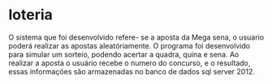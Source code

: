# loteria
O sistema que foi desenvolvido refere- se a aposta da Mega sena, o usuario poderá realizar as apostas aleatóriamente. O programa foi desenvolvido para simular um sorteio, podendo acertar a quadra, quina e sena. Ao realizar a aposta o usuário recebe o numero do concurso, e o resultado, essas informações são armazenadas no banco de dados sql server 2012.

